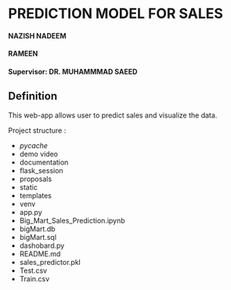 # __PREDICTION MODEL FOR SALES__

#### NAZISH NADEEM
#### RAMEEN

#### Supervisor:  DR. MUHAMMMAD SAEED

## __Definition__
 This web-app allows user to predict sales and visualize the data.

 Project structure :
 - _pycache_
 - demo video
 - documentation
 - flask_session
 - proposals
 - static
 - templates
 - venv
 - app.py
 - Big_Mart_Sales_Prediction.ipynb
 - bigMart.db
 - bigMart.sql
 - dashobard.py
 - README.md
 - sales_predictor.pkl
 - Test.csv
 - Train.csv
